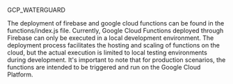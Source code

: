 GCP_WATERGUARD

The deployment of firebase and google cloud functions can be found in the functions/index.js file. Currently, Google Cloud Functions deployed through Firebase can only be executed in a local development environment. The deployment process facilitates the hosting and scaling of functions on the cloud, but the actual execution is limited to local testing environments during development. It's important to note that for production scenarios, the functions are intended to be triggered and run on the Google Cloud Platform.
